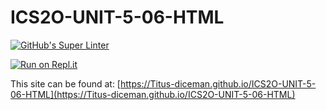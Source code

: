 # ICS2O-UNIT-5-06-HTML

[![GitHub's Super Linter](https://github.com/Titus-diceman/ICS2O-UNIT-5-06-HTML/workflows/GitHub's%20Super%20Linter/badge.svg)](https://github.com/Titus-diceman/ICS2O-UNIT-5-06-HTML/actions)

[![Run on Repl.it](https://repl.it/badge/github/Titus-diceman/ICS2O-UNIT-5-06-HTML)](https://repl.it/github/Titus-diceman/ICS2O-UNIT-5-06-HTML)

This site can be found at: [https://Titus-diceman.github.io/ICS2O-UNIT-5-06-HTML](https://Titus-diceman.github.io/ICS2O-UNIT-5-06-HTML)
